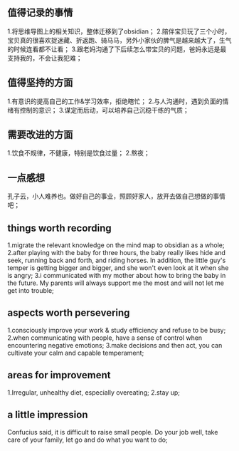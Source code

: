 ## 值得记录的事情
1.将思维导图上的相关知识，整体迁移到了obsidian；
2.陪伴宝贝玩了三个小时，宝贝真的很喜欢捉迷藏、折返跑、骑马马，另外小家伙的脾气是越来越大了，生气的时候连看都不让看；
3.跟老妈沟通了下后续怎么带宝贝的问题，爸妈永远是最支持我的，不会让我犯难；


## 值得坚持的方面
1.有意识的提高自己的工作&学习效率，拒绝瞎忙；
2.与人沟通时，遇到负面的情绪有控制的意识；
3.谋定而后动，可以培养自己沉稳干练的气质；


## 需要改进的方面
1.饮食不规律，不健康，特别是饮食过量；
2.熬夜；


## 一点感想
孔子云，小人难养也。做好自己的事业，照顾好家人，放开去做自己想做的事情吧；




## things worth recording
1.migrate the relevant knowledge on the mind map to obsidian as a whole;
2.after playing with the baby for three hours, the baby really likes hide and seek, running back and forth, and riding horses. In addition, the little guy's temper is getting bigger and bigger, and she won't even look at it when she is angry;
3.i communicated with my mother about how to bring the baby in the future. My parents will always support me the most and will not let me get into trouble;

  
## aspects worth persevering
1.consciously improve your work & study efficiency and refuse to be busy;
2.when communicating with people, have a sense of control when encountering negative emotions;
3.make decisions and then act, you can cultivate your calm and capable temperament;


## areas for improvement
1.Irregular, unhealthy diet, especially overeating;
2.stay up;


## a little impression
Confucius said, it is difficult to raise small people. Do your job well, take care of your family, let go and do what you want to do;